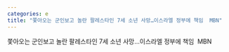 ```yaml
---
categories: e
title: "쫓아오는 군인보고 놀란 팔레스타인 7세 소년 사망…이스라엘 정부에 책임  MBN"
---
```

쫓아오는 군인보고 놀란 팔레스타인 7세 소년 사망…이스라엘 정부에 책임&nbsp;&nbsp;MBN